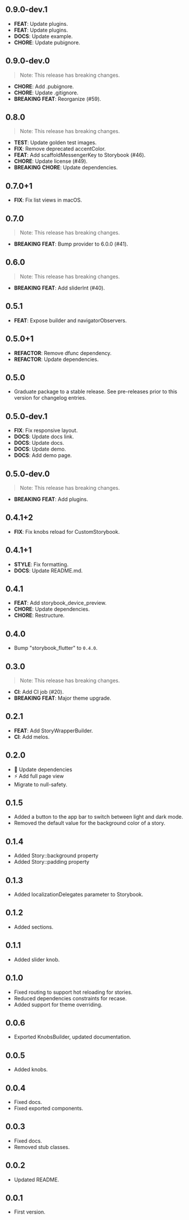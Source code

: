 ## 0.9.0-dev.1

- **FEAT**: Update plugins.
- **FEAT**: Update plugins.
- **DOCS**: Update example.
- **CHORE**: Update pubignore.

## 0.9.0-dev.0

> Note: This release has breaking changes.

- **CHORE**: Add .pubignore.
- **CHORE**: Update .gitignore.
- **BREAKING** **FEAT**: Reorganize (#59).

## 0.8.0

> Note: This release has breaking changes.

- **TEST**: Update golden test images.
- **FIX**: Remove deprecated accentColor.
- **FEAT**: Add scaffoldMessengerKey to Storybook (#46).
- **CHORE**: Update license (#49).
- **BREAKING** **CHORE**: Update dependencies.

## 0.7.0+1

- **FIX**: Fix list views in macOS.

## 0.7.0

> Note: This release has breaking changes.

- **BREAKING** **FEAT**: Bump provider to 6.0.0 (#41).

## 0.6.0

> Note: This release has breaking changes.

- **BREAKING** **FEAT**: Add sliderInt (#40).

## 0.5.1

- **FEAT**: Expose builder and navigatorObservers.

## 0.5.0+1

- **REFACTOR**: Remove dfunc dependency.
- **REFACTOR**: Update dependencies.

## 0.5.0

- Graduate package to a stable release. See pre-releases prior to this version for changelog entries.

## 0.5.0-dev.1

- **FIX**: Fix responsive layout.
- **DOCS**: Update docs link.
- **DOCS**: Update docs.
- **DOCS**: Update demo.
- **DOCS**: Add demo page.

## 0.5.0-dev.0

> Note: This release has breaking changes.

- **BREAKING** **FEAT**: Add plugins.

## 0.4.1+2

- **FIX**: Fix knobs reload for CustomStorybook.

## 0.4.1+1

- **STYLE**: Fix formatting.
- **DOCS**: Update README.md.

## 0.4.1

- **FEAT**: Add storybook_device_preview.
- **CHORE**: Update dependencies.
- **CHORE**: Restructure.

## 0.4.0

- Bump "storybook_flutter" to `0.4.0`.

## 0.3.0

> Note: This release has breaking changes.

- **CI**: Add CI job (#20).
- **BREAKING** **FEAT**: Major theme upgrade.

## 0.2.1

- **FEAT**: Add StoryWrapperBuilder.
- **CI**: Add melos.

## 0.2.0

- :cop: Update dependencies
- :zap: Add full page view
- Migrate to null-safety.

## 0.1.5

- Added a button to the app bar to switch between light and dark mode.
- Removed the default value for the background color of a story.

## 0.1.4

- Added Story::background property
- Added Story::padding property

## 0.1.3

- Added localizationDelegates parameter to Storybook.

## 0.1.2

- Added sections.

## 0.1.1

- Added slider knob.

## 0.1.0

- Fixed routing to support hot reloading for stories.
- Reduced dependencies constraints for recase.
- Added support for theme overriding.

## 0.0.6

- Exported KnobsBuilder, updated documentation.

## 0.0.5

- Added knobs.

## 0.0.4

- Fixed docs.
- Fixed exported components.

## 0.0.3

- Fixed docs.
- Removed stub classes.

## 0.0.2

- Updated README.

## 0.0.1

- First version.
